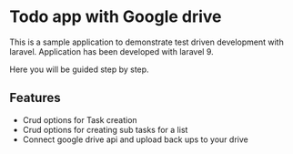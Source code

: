 # Todo app with Google drive

<p>This is a sample application to demonstrate test driven development with laravel.
Application has been developed with laravel 9.</p>

<p>Here you will be guided step by step.</p>

## Features

- Crud options for Task creation
- Crud options for creating sub tasks for a list
- Connect google drive api and upload back ups to your drive
